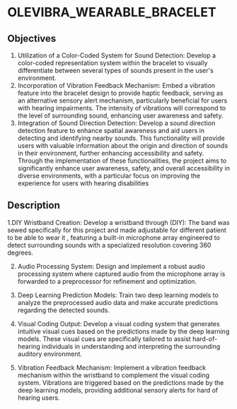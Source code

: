 # OLEVIBRA_WEARABLE_BRACELET

## Objectives

1. Utilization of a Color-Coded System for Sound Detection: Develop a color-coded 
representation system within the bracelet to visually differentiate between several types of 
sounds present in the user's environment.
2. Incorporation of Vibration Feedback Mechanism: Embed a vibration feature into the 
bracelet design to provide haptic feedback, serving as an alternative sensory alert mechanism, 
particularly beneficial for users with hearing impairments. The intensity of vibrations will 
correspond to the level of surrounding sound, enhancing user awareness and safety.
3. Integration of Sound Direction Detection: Develop a sound direction detection feature to 
enhance spatial awareness and aid users in detecting and identifying nearby sounds. This 
functionality will provide users with valuable information about the origin and direction of 
sounds in their environment, further enhancing accessibility and safety.
Through the implementation of these functionalities, the project aims to significantly enhance user 
awareness, safety, and overall accessibility in diverse environments, with a particular focus on 
improving the experience for users with hearing disabilities

## Description

1.DIY Wristband Creation: Develop a wristband through (DIY): The band was sewed 
specifically for this project and made adjustable for different patient to be able to wear it , 
featuring a built-in microphone array engineered to detect surrounding sounds with a 
specialized resolution covering 360 degrees.

2. Audio Processing System: Design and implement a robust audio processing system 
where captured audio from the microphone array is forwarded to a preprocessor for 
refinement and optimization.

3. Deep Learning Prediction Models: Train two deep learning models to analyze the 
preprocessed audio data and make accurate predictions regarding the detected sounds.

4. Visual Coding Output: Develop a visual coding system that generates intuitive visual 
cues based on the predictions made by the deep learning models. These visual cues are 
specifically tailored to assist hard-of-hearing individuals in understanding and 
interpreting the surrounding auditory environment.

5. Vibration Feedback Mechanism: Implement a vibration feedback mechanism within the 
wristband to complement the visual coding system. Vibrations are triggered based on the 
predictions made by the deep learning models, providing additional sensory alerts for hard of hearing users.
